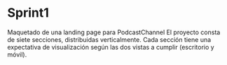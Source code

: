 # Sprint1
 Maquetado de una landing page para PodcastChannel
El proyecto consta de siete secciones, distribuidas verticalmente. Cada sección tiene una expectativa de visualización según las dos vistas a cumplir (escritorio y móvil).
